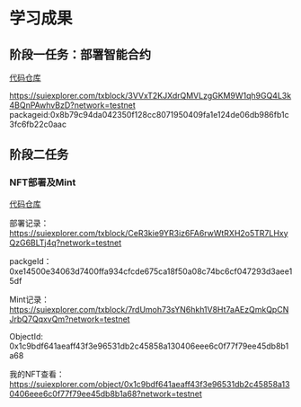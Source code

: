 # 学习成果

## 阶段一任务：部署智能合约

[代码仓库](https://github.com/CHENkai8385/sui_study/blob/main/hello_world/sources/hello.move)

https://suiexplorer.com/txblock/3VVxT2KJXdrQMVLzgGKM9W1qh9GQ4L3k4BQnPAwhvBzD?network=testnet
packageid:0x8b79c94da042350f128cc8071950409fa1e124de06db986fb1c3fc6fb22c0aac

## 阶段二任务

### NFT部署及Mint

[代码仓库](https://github.com/CHENkai8385/sui_study/blob/main/nft_demo/sources/mynft.move)

部署记录：https://suiexplorer.com/txblock/CeR3kie9YR3iz6FA6rwWtRXH2o5TR7LHxyQzG6BLTj4q?network=testnet

packgeId：0xe14500e34063d7400ffa934cfcde675ca18f50a08c74bc6cf047293d3aee15df

Mint记录：https://suiexplorer.com/txblock/7rdUmoh73sYN6hkh1V8Ht7aAEzQmkQpCNJrbQ7QqxvQm?network=testnet

ObjectId: 0x1c9bdf641aeaff43f3e96531db2c45858a130406eee6c0f77f79ee45db8b1a68

我的NFT查看：https://suiexplorer.com/object/0x1c9bdf641aeaff43f3e96531db2c45858a130406eee6c0f77f79ee45db8b1a68?network=testnet
